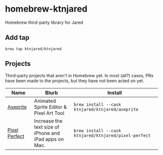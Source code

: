 # homebrew-ktnjared
Homebrew third-party library for Jared

## Add tap

```shell
brew tap ktnjared/ktnjared
```

## Projects

Third-party projects that aren't in Homebrew yet. In most (all?) cases, PRs have been made to the projects, but they have not been acted on yet.

| Name | Blurb | Install |
| ---- | ----- | ------- |
| [Aseprite][aseprite] | Animated Sprite Editor &<br>Pixel Art Tool | `brew install --cask ktnjared/ktnjared/aseprite`|
| [Pixel Perfect][pixel-perfect] | Increase the text size of<br>iPhone and iPad apps on Mac. | `brew install --cask ktnjared/ktnjared/pixel-perfect` |

[aseprite]:https://www.aseprite.org/
[pixel-perfect]:https://github.com/cormiertyshawn895/PixelPerfect
